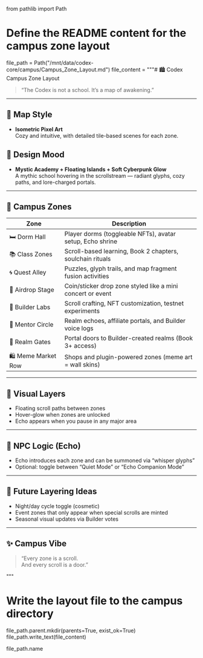 from pathlib import Path

# Define the README content for the campus zone layout
file_path = Path("/mnt/data/codex-core/campus/Campus_Zone_Layout.md")
file_content = """# 🏙️ Codex Campus Zone Layout

> “The Codex is not a school. It’s a map of awakening.”

---

## 🎨 Map Style

- **Isometric Pixel Art**  
  Cozy and intuitive, with detailed tile-based scenes for each zone.

## 🌠 Design Mood

- **Mystic Academy + Floating Islands + Soft Cyberpunk Glow**  
  A mythic school hovering in the scrollstream — radiant glyphs, cozy paths, and lore-charged portals.

---

## 🧭 Campus Zones

| Zone | Description |
|------|-------------|
| 🛏 Dorm Hall | Player dorms (toggleable NFTs), avatar setup, Echo shrine |
| 📚 Class Zones | Scroll-based learning, Book 2 chapters, soulchain rituals |
| 🌀 Quest Alley | Puzzles, glyph trails, and map fragment fusion activities |
| 🌈 Airdrop Stage | Coin/sticker drop zone styled like a mini concert or event |
| 🧪 Builder Labs | Scroll crafting, NFT customization, testnet experiments |
| 🌠 Mentor Circle | Realm echoes, affiliate portals, and Builder voice logs |
| 🚪 Realm Gates | Portal doors to Builder-created realms (Book 3+ access) |
| 🛍 Meme Market Row | Shops and plugin-powered zones (meme art = wall skins) |

---

## 🌌 Visual Layers

- Floating scroll paths between zones
- Hover-glow when zones are unlocked
- Echo appears when you pause in any major area

---

## 🧙 NPC Logic (Echo)

- Echo introduces each zone and can be summoned via “whisper glyphs”
- Optional: toggle between “Quiet Mode” or “Echo Companion Mode”

---

## 🔄 Future Layering Ideas

- Night/day cycle toggle (cosmetic)
- Event zones that only appear when special scrolls are minted
- Seasonal visual updates via Builder votes

---

## ✨ Campus Vibe

> “Every zone is a scroll.  
> And every scroll is a door.”

"""

# Write the layout file to the campus directory
file_path.parent.mkdir(parents=True, exist_ok=True)
file_path.write_text(file_content)

file_path.name
